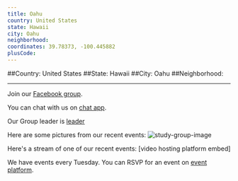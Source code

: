 ```yaml
---
title: Oahu
country: United States
state: Hawaii
city: Oahu
neighborhood: 
coordinates: 39.78373, -100.445882
plusCode:
---
```


##Country: United States
##State: Hawaii
##City: Oahu
##Neighborhood: 
*****
Join our [Facebook group](https://www.facebook.com/groups/free.code.camp.oahu.hawaii).

You can chat with us on [chat app]().

Our Group leader is [leader]()

Here are some pictures from our recent events:
![study-group-image]()

Here's a stream of one of our recent events:
[video hosting platform embed]

We have events every Tuesday. You can RSVP for an event on [event platform]().
